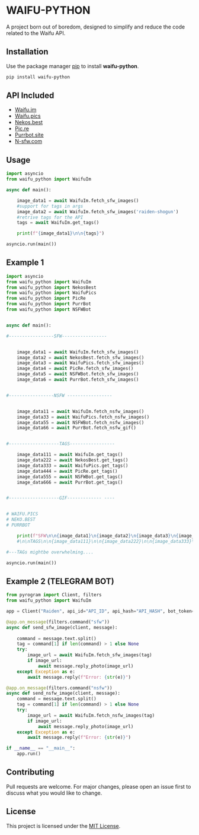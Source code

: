 # WAIFU-PYTHON

A project born out of boredom, designed to simplify and reduce the code related to the Waifu API.

## Installation

Use the package manager [pip](https://pip.pypa.io/en/stable/) to install **waifu-python**.

```bash
pip install waifu-python
```

## API Included

- [Waifu.im](https://www.waifu.im/)
- [Waifu.pics](https://waifu.pics/)  
- [Nekos.best](https://nekos.best/) 
- [Pic.re](https://pic.re/)  
- [Purrbot.site](https://purrbot.site/)  
- [N-sfw.com](https://n-sfw.com/)

## Usage

```python
import asyncio
from waifu_python import WaifuIm

async def main():

    image_data1 = await WaifuIm.fetch_sfw_images()
    #support for tags in args 
    image_data2 = await WaifuIm.fetch_sfw_images('raiden-shogun')
    #retrive tags for the API
    tags = await WaifuIm.get_tags()

    print(f"{image_data1}\n\n{tags}")

asyncio.run(main())
```

## Example 1

```python
import asyncio
from waifu_python import WaifuIm
from waifu_python import NekosBest
from waifu_python import WaifuPics
from waifu_python import PicRe
from waifu_python import PurrBot
from waifu_python import NSFWBot


async def main():

#-----------------SFW-----------------


    image_data1 = await WaifuIm.fetch_sfw_images()
    image_data2 = await NekosBest.fetch_sfw_images()
    image_data3 = await WaifuPics.fetch_sfw_images()
    image_data4 = await PicRe.fetch_sfw_images()
    image_data5 = await NSFWBot.fetch_sfw_images()
    image_data6 = await PurrBot.fetch_sfw_images()


#-----------------NSFW -----------------


    image_data11 = await WaifuIm.fetch_nsfw_images()
    image_data33 = await WaifuPics.fetch_nsfw_images()
    image_data55 = await NSFWBot.fetch_nsfw_images()
    image_data66 = await PurrBot.fetch_nsfw_gif()


#-------------------TAGS-----------------

    image_data111 = await WaifuIm.get_tags()
    image_data222 = await NekosBest.get_tags()
    image_data333 = await WaifuPics.get_tags()
    image_data444 = await PicRe.get_tags()
    image_data555 = await NSFWBot.get_tags()
    image_data666 = await PurrBot.get_tags()


#-------------------GIF------------- ----


# WAIFU.PICS
# NEKO.BEST
# PURRBOT

    print(f"SFW\n\n{image_data1}\n{image_data2}\n{image_data3}\n{image_data4}\n{image_data5}\n{image_data6}\n\nNSFW\n\n{image_data11}\n{image_data33}\n{image_data55}\n{image_data66}")
    #\n\nTAGS\n\n{image_data111}\n\n{image_data222}\n\n{image_data333}\n\n{image_data444}\n\n{image_data555}\n\n{image_data666}") 

#---TAGs mightbe overwhelming....

asyncio.run(main())
```

## Example 2 (TELEGRAM BOT)

```python
from pyrogram import Client, filters
from waifu_python import WaifuIm

app = Client("Raiden", api_id="API_ID", api_hash="API_HASH", bot_token="BOT_TOKEN")

@app.on_message(filters.command("sfw"))
async def send_sfw_image(client, message):
    
    command = message.text.split()
    tag = command[1] if len(command) > 1 else None
    try:
        image_url = await WaifuIm.fetch_sfw_images(tag)
        if image_url:
            await message.reply_photo(image_url)
    except Exception as e:
        await message.reply(f"Error: {str(e)}")

@app.on_message(filters.command("nsfw"))
async def send_nsfw_image(client, message):
    command = message.text.split()
    tag = command[1] if len(command) > 1 else None
    try:
        image_url = await WaifuIm.fetch_nsfw_images(tag)
        if image_url:
            await message.reply_photo(image_url)
    except Exception as e:
        await message.reply(f"Error: {str(e)}")

if __name__ == "__main__":
    app.run()
```

## Contributing

Pull requests are welcome. For major changes, please open an issue first
to discuss what you would like to change.

## License

This project is licensed under the [MIT License](https://choosealicense.com/licenses/mit/).
